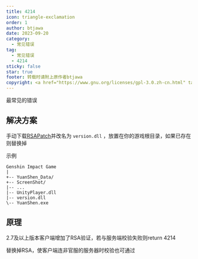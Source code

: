 ```yaml
---
title: 4214
icon: triangle-exclamation
order: 1
author: btjawa
date: 2023-09-20
category:
  - 常见错误
tag:
  - 常见错误
  - 4214
sticky: false
star: true
footer: 转载时请附上原作者btjawa
copyright: <a href="https://www.gnu.org/licenses/gpl-3.0.zh-cn.html" target="_blank">GPL-3.0 协议</a>&nbsp;版权所有 © 2023 <a href="https://github.com/btjawa/BGP-docs" target="_blank">btjawa</a>
---
```


最常见的错误
<!-- more -->

## 解决方案

手动下载[RSAPatch](https://proxy.btl-cdn.top/?url=https://github.com/kuma-dayo/RSAPatch/releases/download/v1.6.0/RSAPatch.dll)并改名为 `version.dll` ，放置在你的游戏根目录，如果已存在则替换掉

示例

```shell {7}
Genshin Impact Game
|
+-- YuanShen_Data/
+-- ScreenShot/
|-- ...
|-- UnityPlayer.dll
|-- version.dll
\-- YuanShen.exe
```

## 原理

2.7及以上版本客户端增加了RSA验证，若与服务端校验失败则return 4214

替换掉RSA，使客户端连非官服的服务器时校验也可通过